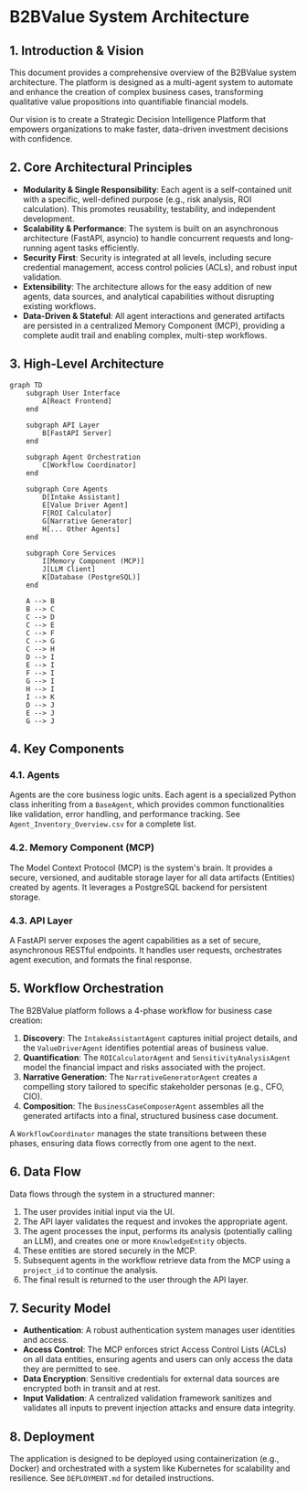 # B2BValue System Architecture

## 1. Introduction & Vision

This document provides a comprehensive overview of the B2BValue system architecture. The platform is designed as a multi-agent system to automate and enhance the creation of complex business cases, transforming qualitative value propositions into quantifiable financial models.

Our vision is to create a Strategic Decision Intelligence Platform that empowers organizations to make faster, data-driven investment decisions with confidence.

## 2. Core Architectural Principles

- **Modularity & Single Responsibility**: Each agent is a self-contained unit with a specific, well-defined purpose (e.g., risk analysis, ROI calculation). This promotes reusability, testability, and independent development.
- **Scalability & Performance**: The system is built on an asynchronous architecture (FastAPI, asyncio) to handle concurrent requests and long-running agent tasks efficiently.
- **Security First**: Security is integrated at all levels, including secure credential management, access control policies (ACLs), and robust input validation.
- **Extensibility**: The architecture allows for the easy addition of new agents, data sources, and analytical capabilities without disrupting existing workflows.
- **Data-Driven & Stateful**: All agent interactions and generated artifacts are persisted in a centralized Memory Component (MCP), providing a complete audit trail and enabling complex, multi-step workflows.

## 3. High-Level Architecture

```mermaid
graph TD
    subgraph User Interface
        A[React Frontend]
    end

    subgraph API Layer
        B[FastAPI Server]
    end

    subgraph Agent Orchestration
        C[Workflow Coordinator]
    end

    subgraph Core Agents
        D[Intake Assistant]
        E[Value Driver Agent]
        F[ROI Calculator]
        G[Narrative Generator]
        H[... Other Agents]
    end

    subgraph Core Services
        I[Memory Component (MCP)]
        J[LLM Client]
        K[Database (PostgreSQL)]
    end

    A --> B
    B --> C
    C --> D
    C --> E
    C --> F
    C --> G
    C --> H
    D --> I
    E --> I
    F --> I
    G --> I
    H --> I
    I --> K
    D --> J
    E --> J
    G --> J
```

## 4. Key Components

### 4.1. Agents
Agents are the core business logic units. Each agent is a specialized Python class inheriting from a `BaseAgent`, which provides common functionalities like validation, error handling, and performance tracking. See `Agent_Inventory_Overview.csv` for a complete list.

### 4.2. Memory Component (MCP)
The Model Context Protocol (MCP) is the system's brain. It provides a secure, versioned, and auditable storage layer for all data artifacts (Entities) created by agents. It leverages a PostgreSQL backend for persistent storage.

### 4.3. API Layer
A FastAPI server exposes the agent capabilities as a set of secure, asynchronous RESTful endpoints. It handles user requests, orchestrates agent execution, and formats the final response.

## 5. Workflow Orchestration

The B2BValue platform follows a 4-phase workflow for business case creation:

1.  **Discovery**: The `IntakeAssistantAgent` captures initial project details, and the `ValueDriverAgent` identifies potential areas of business value.
2.  **Quantification**: The `ROICalculatorAgent` and `SensitivityAnalysisAgent` model the financial impact and risks associated with the project.
3.  **Narrative Generation**: The `NarrativeGeneratorAgent` creates a compelling story tailored to specific stakeholder personas (e.g., CFO, CIO).
4.  **Composition**: The `BusinessCaseComposerAgent` assembles all the generated artifacts into a final, structured business case document.

A `WorkflowCoordinator` manages the state transitions between these phases, ensuring data flows correctly from one agent to the next.

## 6. Data Flow

Data flows through the system in a structured manner:

1.  The user provides initial input via the UI.
2.  The API layer validates the request and invokes the appropriate agent.
3.  The agent processes the input, performs its analysis (potentially calling an LLM), and creates one or more `KnowledgeEntity` objects.
4.  These entities are stored securely in the MCP.
5.  Subsequent agents in the workflow retrieve data from the MCP using a `project_id` to continue the analysis.
6.  The final result is returned to the user through the API layer.

## 7. Security Model

- **Authentication**: A robust authentication system manages user identities and access.
- **Access Control**: The MCP enforces strict Access Control Lists (ACLs) on all data entities, ensuring agents and users can only access the data they are permitted to see.
- **Data Encryption**: Sensitive credentials for external data sources are encrypted both in transit and at rest.
- **Input Validation**: A centralized validation framework sanitizes and validates all inputs to prevent injection attacks and ensure data integrity.

## 8. Deployment

The application is designed to be deployed using containerization (e.g., Docker) and orchestrated with a system like Kubernetes for scalability and resilience. See `DEPLOYMENT.md` for detailed instructions.
